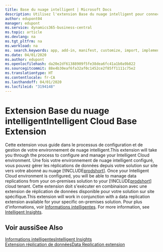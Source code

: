 ```yaml
---
title: Base du nuage intelligent | Microsoft Docs
description: Utilisez l'extension Base du nuage intelligent pour connecter votre solution sur site à Business Central en ligne.
author: edupont04
manager: edupont
ms.service: dynamics365-business-central
ms.topic: article
ms.devlang: na
ms.tgt_pltfrm: na
ms.workload: na
ms. search.keywords: app, add-in, manifest, customize, import, implement
ms.date: 04/01/2020
ms.author: edupont
ms.openlocfilehash: da20e2df61388909f5fe38dea6fc41a1b0a9b822
ms.sourcegitcommit: 88e4b30eaf6fa32af0c1452ce2f85ff1111c75e2
ms.translationtype: HT
ms.contentlocale: fr-CA
ms.lasthandoff: 04/01/2020
ms.locfileid: "3194148"
---
```

# <a name="intelligent-cloud-base-extension"></a><span data-ttu-id="17176-103">Extension Base du nuage intelligent</span><span class="sxs-lookup"><span data-stu-id="17176-103">Intelligent Cloud Base Extension</span></span>

<span data-ttu-id="17176-104">Cette extension vous guide dans le processus de configuration et de gestion de votre environnement de nuage intelligent.</span><span class="sxs-lookup"><span data-stu-id="17176-104">This extension will take you through the process to configure and manage your Intelligent Cloud environment.</span></span><span data-ttu-id="17176-105"> Une fois votre environnement de nuage intelligent configuré, vous pouvez gérer les réplications de données depuis votre solution sur site vers votre abonné au nuage [!INCLUDE[prodshort](includes/prodshort.md)].</span><span class="sxs-lookup"><span data-stu-id="17176-105"> Once your Intelligent Cloud environment is configured, you will be able to manage data replications from your on-premises solution to your [!INCLUDE[prodshort](includes/prodshort.md)] cloud tenant.</span></span> <span data-ttu-id="17176-106">Cette extension doit s'exécuter en combinaison avec une extension de réplication de données disponible pour votre solution sur site spécifique.</span><span class="sxs-lookup"><span data-stu-id="17176-106">This extension will work in conjunction with a data replication extension available for your specific on-premises solution.</span></span><span data-ttu-id="17176-107"> Pour plus d'informations, voir [Informations intelligentes](about-intelligent-cloud.md).</span><span class="sxs-lookup"><span data-stu-id="17176-107"> For more information, see [Intelligent Insights](about-intelligent-cloud.md).</span></span>  

## <a name="see-also"></a><span data-ttu-id="17176-108">Voir aussi</span><span class="sxs-lookup"><span data-stu-id="17176-108">See Also</span></span>

[<span data-ttu-id="17176-109">Informations intelligentes</span><span class="sxs-lookup"><span data-stu-id="17176-109">Intelligent Insights</span></span>](about-intelligent-cloud.md)  
[<span data-ttu-id="17176-110">Extension réplication de données</span><span class="sxs-lookup"><span data-stu-id="17176-110">Data Replication extension</span></span>](ui-extensions-data-replication.md)  
